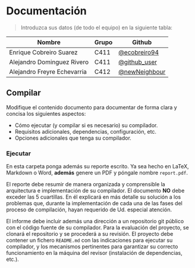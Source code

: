 # Documentación

> Introduzca sus datos (de todo el equipo) en la siguiente tabla:

**Nombre** | **Grupo** | **Github**
--|--|--
Enrique Cobreiro Suarez     | C411 | [@ecobreiro94](https://github.com/ecobreiro94)
Alejandro Dominguez Rivero  | C411 | [@github_user](https://github.com/<user>)
Alejandro Freyre Echevarria  | C412 | [@newNeighbour](https://github.com/newNeighbour)

## Compilar

Modifique el contenido documento para documentar de forma clara y concisa los siguientes aspectos:

- Cómo ejecutar (y compilar si es necesario) su compilador.
- Requisitos adicionales, dependencias, configuración, etc.
- Opciones adicionales que tenga su compilador.

### Ejecutar

En esta carpeta ponga además su reporte escrito. Ya sea hecho en LaTeX, Markdown o Word, **además** genere un PDF y póngale nombre `report.pdf`.

El reporte debe resumir de manera organizada y comprensible la arquitectura e implementación de su compilador.
El documento **NO** debe exceder las 5 cuartillas.
En él explicará en más detalle su solución a los problemas que, durante la implementación de cada una de las fases del proceso de compilación, hayan requerido de Ud. especial atención.

El informe debe incluir además una dirección a un repositorio git público con el código fuente de su compilador. Para la evaluación del proyecto, se clonará el repositorio y se procederá a su revisión. El proyecto debe contener un fichero `README.md` con las indicaciones para ejecutar su compilador, y los mecanismos pertinentes para garantizar su correcto funcionamiento en la máquina del revisor (instalación de dependencias, etc.).
